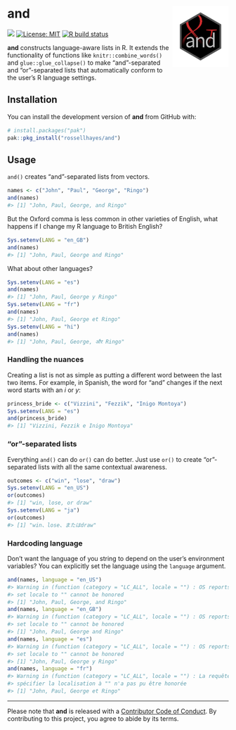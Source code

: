
<!-- README.md is generated from README.Rmd. Please edit that file -->

# and <img src="man/figures/logo.png?raw=TRUE" align="right" height="138" />

<!-- badges: start -->
<!-- [![](https://www.r-pkg.org/badges/version/and?color=brightgreen)](https://cran.r-project.org/package=and) -->

[![](https://img.shields.io/badge/lifecycle-experimental-orange.svg)](https://lifecycle.r-lib.org/articles/stages.html#experimental)
[![License:
MIT](https://img.shields.io/badge/license-MIT-blueviolet.svg)](https://cran.r-project.org/web/licenses/MIT)
[![R build
status](https://github.com/rossellhayes/and/workflows/R-CMD-check/badge.svg)](https://github.com/rossellhayes/and/actions)
<!-- [![](https://app.codecov.io/gh/rossellhayes/and/branch/main/graph/badge.svg)](https://app.codecov.io/gh/rossellhayes/and) -->
<!-- [![Dependencies](https://tinyverse.netlify.com/badge/and)](https://cran.r-project.org/package=and) -->
<!-- badges: end -->

**and** constructs language-aware lists in R. It extends the
functionality of functions like `knitr::combine_words()` and
`glue::glue_collapse()` to make “and”-separated and “or”-separated lists
that automatically conform to the user’s R language settings.

## Installation

<!-- You can install the released version of **and** from [CRAN](https://CRAN.R-project.org) with: -->
<!-- ``` {r eval = FALSE} -->
<!-- install.packages("and") -->
<!-- ``` -->

You can install the development version of **and** from GitHub with:

``` r
# install.packages("pak")
pak::pkg_install("rossellhayes/and")
```

## Usage

`and()` creates “and”-separated lists from vectors.

``` r
names <- c("John", "Paul", "George", "Ringo")
and(names)
#> [1] "John, Paul, George, and Ringo"
```

But the Oxford comma is less common in other varieties of English, what
happens if I change my R language to British English?

``` r
Sys.setenv(LANG = "en_GB")
and(names)
#> [1] "John, Paul, George and Ringo"
```

What about other languages?

``` r
Sys.setenv(LANG = "es")
and(names)
#> [1] "John, Paul, George y Ringo"
Sys.setenv(LANG = "fr")
and(names)
#> [1] "John, Paul, George et Ringo"
Sys.setenv(LANG = "hi")
and(names)
#> [1] "John, Paul, George, और Ringo"
```

### Handling the nuances

Creating a list is not as simple as putting a different word between the
last two items. For example, in Spanish, the word for “and” changes if
the next word starts with an *i* or *y*:

``` r
princess_bride <- c("Vizzini", "Fezzik", "Inigo Montoya")
Sys.setenv(LANG = "es")
and(princess_bride)
#> [1] "Vizzini, Fezzik e Inigo Montoya"
```

### “or”-separated lists

Everything `and()` can do `or()` can do better. Just use `or()` to
create “or”-separated lists with all the same contextual awareness.

``` r
outcomes <- c("win", "lose", "draw")
Sys.setenv(LANG = "en_US")
or(outcomes)
#> [1] "win, lose, or draw"
Sys.setenv(LANG = "ja")
or(outcomes)
#> [1] "win、lose、またはdraw"
```

### Hardcoding language

Don’t want the language of you string to depend on the user’s
environment variables? You can explicitly set the language using the
`language` argument.

``` r
and(names, language = "en_US")
#> Warning in (function (category = "LC_ALL", locale = "") : OS reports request to
#> set locale to "" cannot be honored
#> [1] "John, Paul, George, and Ringo"
and(names, language = "en_GB")
#> Warning in (function (category = "LC_ALL", locale = "") : OS reports request to
#> set locale to "" cannot be honored
#> [1] "John, Paul, George and Ringo"
and(names, language = "es")
#> Warning in (function (category = "LC_ALL", locale = "") : OS reports request to
#> set locale to "" cannot be honored
#> [1] "John, Paul, George y Ringo"
and(names, language = "fr")
#> Warning in (function (category = "LC_ALL", locale = "") : La requête OS pour
#> spécifier la localisation à "" n'a pas pu être honorée
#> [1] "John, Paul, George et Ringo"
```

------------------------------------------------------------------------

Please note that **and** is released with a [Contributor Code of
Conduct](https://contributor-covenant.org/version/2/0/CODE_OF_CONDUCT.html).
By contributing to this project, you agree to abide by its terms.
